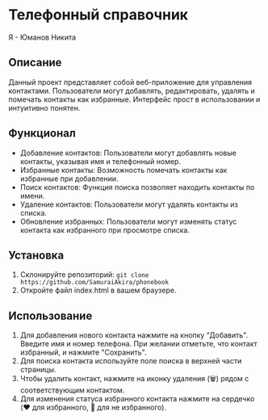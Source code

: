 <h1>Телефонный справочник</h1>

Я - Юманов Никита

<h2>Описание</h2>

Данный проект представляет собой веб-приложение для управления контактами. Пользователи могут добавлять, редактировать, удалять и помечать контакты как избранные. Интерфейс прост в использовании и интуитивно понятен.

<h2>Функционал</h2>

- Добавление контактов: Пользователи могут добавлять новые контакты, указывая имя и телефонный номер.
- Избранные контакты: Возможность помечать контакты как избранные при добавлении.
- Поиск контактов: Функция поиска позволяет находить контакты по имени.
- Удаление контактов: Пользователи могут удалять контакты из списка.
- Обновление избранных: Пользователи могут изменять статус контакта как избранного при просмотре списка.

<h2>Установка</h2>

1. Склонируйте репозиторий: ```git clone https://github.com/SamuraiAkira/phonebook```
2. Откройте файл index.html в вашем браузере.

<h2>Использование</h2>

1. Для добавления нового контакта нажмите на кнопку "Добавить". Введите имя и номер телефона. При желании отметьте, что контакт избранный, и нажмите "Сохранить".
2. Для поиска контакта используйте поле поиска в верхней части страницы.
3. Чтобы удалить контакт, нажмите на иконку удаления (🗑) рядом с соответствующим контактом.
4. Для изменения статуса избранного контакта нажмите на сердечко (❤️ для избранного, 🤍 для не избранного).
